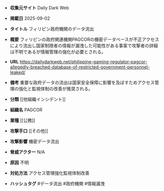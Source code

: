 - **収集元サイト**
Daily Dark Web

- **掲載日**
2025-09-02

- **タイトル**
フィリピン政府機関のデータ流出

- **概要**
フィリピンの政府関連機関PAGCORの機密データベースが不正アクセスにより流出し国家制限者の情報が漏洩した可能性がある事案で攻撃者の詳細は不明であるが情報管理の強化が必要とされる。

- **URL**
https://dailydarkweb.net/philippine-gaming-regulator-pagcor-allegedly-breached-database-of-restricted-government-personnel-leaked/

- **備考**
重要な政府データの流出は国家安全保障に影響を及ぼすためアクセス管理の強化と監視体制の改善が推奨される。

- **分類**
[[他組織インシデント]]

- **組織名**
PAGCOR

- **業種**
[[公務]]

- **攻撃手口**
[[その他]]

- **攻撃影響**
機密データ流出

- **脅威アクター**
N/A

- **原因**
不明

- **対処方法**
アクセス管理強化監視体制改善

- **ハッシュタグ**
#データ流出 #政府機関 #情報漏洩

